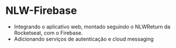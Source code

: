 # NLW-Firebase 

- Integrando o aplicativo web, montado seguindo o NLWReturn da Rocketseat, com o Firebase.
- Adicionando serviços de autenticação e cloud messaging
